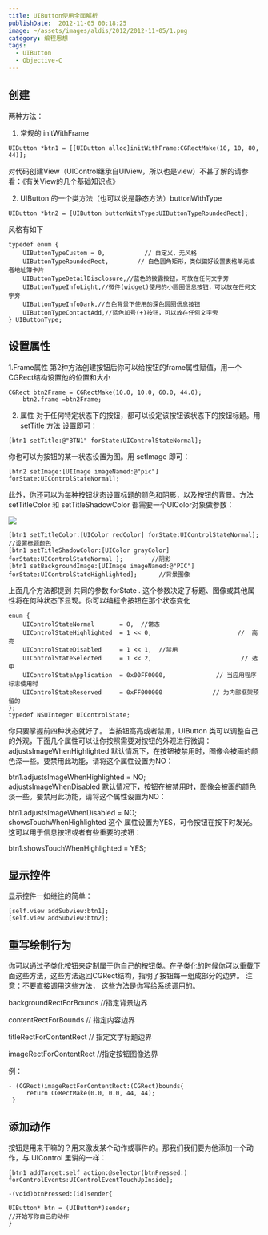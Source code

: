 ```yaml
---
title: UIButton使用全面解析
publishDate:  2012-11-05 00:18:25
image: ~/assets/images/aldis/2012/2012-11-05/1.png
category: 编程思想
tags:
  - UIButton
  - Objective-C
---
```

## 创建
两种方法：
1. 常规的 initWithFrame
```objc
UIButton *btn1 = [[UIButton alloc]initWithFrame:CGRectMake(10, 10, 80, 44)]; 
```

对代码创建View（UIControl继承自UIView，所以也是view）不甚了解的请参看：《有关View的几个基础知识点》
 
2. UIButton 的一个类方法（也可以说是静态方法）buttonWithType
```objc
UIButton *btn2 = [UIButton buttonWithType:UIButtonTypeRoundedRect];  
```

风格有如下
```objc
typedef enum {  
    UIButtonTypeCustom = 0,           // 自定义，无风格  
    UIButtonTypeRoundedRect,        // 白色圆角矩形，类似偏好设置表格单元或者地址簿卡片  
    UIButtonTypeDetailDisclosure,//蓝色的披露按钮，可放在任何文字旁  
    UIButtonTypeInfoLight,//微件(widget)使用的小圆圈信息按钮，可以放在任何文字旁  
    UIButtonTypeInfoDark,//白色背景下使用的深色圆圈信息按钮  
    UIButtonTypeContactAdd,//蓝色加号(+)按钮，可以放在任何文字旁  
} UIButtonType;  
```

<!-- more -->

## 设置属性
 
1.Frame属性
第2种方法创建按钮后你可以给按钮的frame属性赋值，用一个CGRect结构设置他的位置和大小
```objc
CGRect btn2Frame = CGRectMake(10.0, 10.0, 60.0, 44.0);  
    btn2.frame =btn2Frame;  
```

2. 属性
对于任何特定状态下的按钮，都可以设定该按钮该状态下的按钮标题。用setTitle 方法 设置即可：
```objc
[btn1 setTitle:@"BTN1" forState:UIControlStateNormal];
```

 你也可以为按钮的某一状态设置为图。用 setImage 即可：
```objc
[btn2 setImage:[UIImage imageNamed:@"pic"] forState:UIControlStateNormal]; 
```
 此外，你还可以为每种按钮状态设置标题的颜色和阴影，以及按钮的背景。方法 setTitleColor 和 setTitleShadowColor 都需要一个UIColor对象做参数：

 ![](~/assets/images/aldis/2012/2012-11-05/1.png)

```objc
[btn1 setTitleColor:[UIColor redColor] forState:UIControlStateNormal];                        //设置标题颜色  
[btn1 setTitleShadowColor:[UIColor grayColor] forState:UIControlStateNormal ];        //阴影  
[btn1 setBackgroundImage:[UIImage imageNamed:@"PIC"] forState:UIControlStateHighlighted];      //背景图像  
``` 
上面几个方法都提到 共同的参数 forState . 这个参数决定了标题、图像或其他属性将在何种状态下显现。你可以编程令按钮在那个状态变化

```objc
enum {  
    UIControlStateNormal       = 0,  //常态                       
    UIControlStateHighlighted  = 1 << 0,                        //  高亮  
    UIControlStateDisabled     = 1 << 1,  //禁用  
    UIControlStateSelected     = 1 << 2,                         // 选中  
    UIControlStateApplication  = 0x00FF0000,              // 当应用程序标志使用时  
    UIControlStateReserved     = 0xFF000000              // 为内部框架预留的  
};  
typedef NSUInteger UIControlState;  
```

你只要掌握前四种状态就好了。
当按钮高亮或者禁用，UIButton 类可以调整自己的外观，下面几个属性可以让你按照需要对按钮的外观进行微调：
adjustsImageWhenHighlighted
默认情况下，在按钮被禁用时，图像会被画的颜色深一些。要禁用此功能，请将这个属性设置为NO：
 
btn1.adjustsImageWhenHighlighted = NO;  
adjustsImageWhenDisabled
默认情况下，按钮在被禁用时，图像会被画的颜色淡一些。要禁用此功能，请将这个属性设置为NO：
 
btn1.adjustsImageWhenDisabled = NO;  
showsTouchWhenHighlighted
这个
属性设置为YES，可令按钮在按下时发光。这可以用于信息按钮或者有些重要的按钮：
 
btn1.showsTouchWhenHighlighted = YES; 
 
## 显示控件
 显示控件一如继往的简单：
```objc
[self.view addSubview:btn1];  
[self.view addSubview:btn2];  
```

## 重写绘制行为
 
你可以通过子类化按钮来定制属于你自己的按钮类。在子类化的时候你可以重载下面这些方法，这些方法返回CGRect结构，指明了按钮每一组成部分的边界。
注意：不要直接调用这些方法， 这些方法是你写给系统调用的。
 
backgroundRectForBounds   //指定背景边界  
 
contentRectForBounds // 指定内容边界  
 
titleRectForContentRect    // 指定文字标题边界  
 
imageRectForContentRect     //指定按钮图像边界  
 
例：
```objc
- (CGRect)imageRectForContentRect:(CGRect)bounds{  
     return CGRectMake(0.0, 0.0, 44, 44);  
 }  
```

## 添加动作
按钮是用来干嘛的？用来激发某个动作或事件的。那我们我们要为他添加一个动作，与 UIControl 里讲的一样：
```objc
[btn1 addTarget:self action:@selector(btnPressed:) forControlEvents:UIControlEventTouchUpInside];  
 
-(void)btnPressed:(id)sender{  
    
UIButton* btn = (UIButton*)sender;   
//开始写你自己的动作  
}  
```